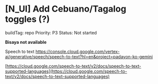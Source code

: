 # [N_UI]  Add Cebuano/Tagalog toggles (?)

buildTag: repo
Priority: P3
Status: Not started

**Bisaya not available**

Speech to text https://console.cloud.google.com/vertex-ai/generative/speech/speech-to-text?hl=en&project=padayon-ko-gemini

[https://cloud.google.com/speech-to-text/v2/docs/speech-to-text-supported-languages](https://cloud.google.com/speech-to-text/v2/docs/speech-to-text-supported-languages)